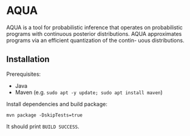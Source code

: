 # AQUA

AQUA is a tool for probabilistic inference that operates on probabilistic programs with continuous posterior distributions. 
AQUA approximates programs via an efficient quantization of the contin- uous distributions.


## Installation

Prerequisites:

* Java
* Maven (e.g. `sudo apt -y update; sudo apt install maven`)

Install dependencies and build package:

    mvn package -DskipTests=true

It should print `BUILD SUCCESS`.

